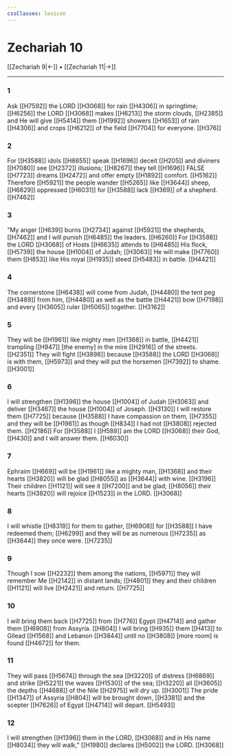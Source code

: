 ```yaml
---
cssClasses: lexicon
---
```


# Zechariah 10

[[Zechariah 9|←]] • [[Zechariah 11|→]]

---

### 1
Ask [[H7592]] the LORD [[H3068]] for rain [[H4306]] in springtime; [[H6256]] the LORD [[H3068]] makes [[H6213]] the storm clouds, [[H2385]] and He will give [[H5414]] them [[H1992]] showers [[H1653]] of rain [[H4306]] and crops [[H6212]] of the field [[H7704]] for everyone. [[H376]]

### 2
For [[H3588]] idols [[H8655]] speak [[H1696]] deceit [[H205]] and diviners [[H7080]] see [[H2372]] illusions; [[H8267]] they tell [[H1696]] FALSE [[H7723]] dreams [[H2472]] and offer empty [[H1892]] comfort. [[H5162]] Therefore [[H5921]] the people wander [[H5265]] like [[H3644]] sheep, [[H6629]] oppressed [[H6031]] for [[H3588]] lack [[H369]] of a shepherd. [[H7462]]

### 3
“My anger [[H639]] burns [[H2734]] against [[H5921]] the shepherds, [[H7462]] and I will punish [[H6485]] the leaders. [[H6260]] For [[H3588]] the LORD [[H3068]] of Hosts [[H6635]] attends to [[H6485]] His flock, [[H5739]] the house [[H1004]] of Judah; [[H3063]] He will make [[H7760]] them [[H853]] like His royal [[H1935]] steed [[H5483]] in battle. [[H4421]]

### 4
The cornerstone [[H6438]] will come from Judah, [[H4480]] the tent peg [[H3489]] from him, [[H4480]] as well as the battle [[H4421]] bow [[H7198]] and every [[H3605]] ruler [[H5065]] together. [[H3162]]

### 5
They will be [[H1961]] like mighty men [[H1368]] in battle, [[H4421]] trampling [[H947]] [the enemy] in the mire [[H2916]] of the streets. [[H2351]] They will fight [[H3898]] because [[H3588]] the LORD [[H3068]] is with them, [[H5973]] and they will put the horsemen [[H7392]] to shame. [[H3001]]

### 6
I will strengthen [[H1396]] the house [[H1004]] of Judah [[H3063]] and deliver [[H3467]] the house [[H1004]] of Joseph. [[H3130]] I will restore them [[H7725]] because [[H3588]] I have compassion on them, [[H7355]] and they will be [[H1961]] as though [[H834]] I had not [[H3808]] rejected them. [[H2186]] For [[H3588]] I [[H589]] am the LORD [[H3068]] their God, [[H430]] and I will answer them. [[H6030]]

### 7
Ephraim [[H669]] will be [[H1961]] like a mighty man, [[H1368]] and their hearts [[H3820]] will be glad [[H8055]] as [[H3644]] with wine. [[H3196]] Their children [[H1121]] will see it [[H7200]] and be glad; [[H8056]] their hearts [[H3820]] will rejoice [[H1523]] in the LORD. [[H3068]]

### 8
I will whistle [[H8319]] for them  to gather, [[H6908]] for [[H3588]] I have redeemed them; [[H6299]] and they will be as numerous [[H7235]] as [[H3644]] they once were. [[H7235]]

### 9
Though I sow [[H2232]] them among the nations, [[H5971]] they will remember Me [[H2142]] in distant lands; [[H4801]] they and their children [[H1121]] will live [[H2421]] and return. [[H7725]]

### 10
I will bring them back [[H7725]] from [[H776]] Egypt [[H4714]] and gather them [[H6908]] from Assyria. [[H804]] I will bring [[H935]] them [[H413]] to Gilead [[H1568]] and Lebanon [[H3844]] until no [[H3808]] [more room] is found [[H4672]] for them. 

### 11
They will pass [[H5674]] through the sea [[H3220]] of distress [[H6869]] and strike [[H5221]] the waves [[H1530]] of the sea; [[H3220]] all [[H3605]] the depths [[H4688]] of the Nile [[H2975]] will dry up. [[H3001]] The pride [[H1347]] of Assyria [[H804]] will be brought down, [[H3381]] and the scepter [[H7626]] of Egypt [[H4714]] will depart. [[H5493]]

### 12
I will strengthen [[H1396]] them in the LORD, [[H3068]] and in His name [[H8034]] they will walk,” [[H1980]] declares [[H5002]] the LORD. [[H3068]]

